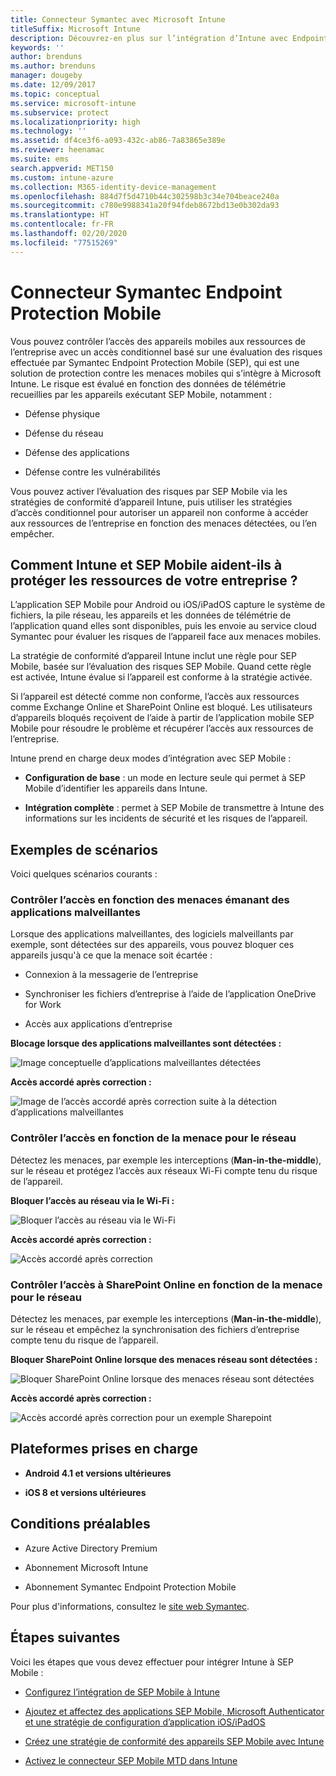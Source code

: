 ```yaml
---
title: Connecteur Symantec avec Microsoft Intune
titleSuffix: Microsoft Intune
description: Découvrez-en plus sur l’intégration d’Intune avec Endpoint Protection Mobile pour contrôler l’accès des appareils mobiles aux ressources de votre entreprise.
keywords: ''
author: brenduns
ms.author: brenduns
manager: dougeby
ms.date: 12/09/2017
ms.topic: conceptual
ms.service: microsoft-intune
ms.subservice: protect
ms.localizationpriority: high
ms.technology: ''
ms.assetid: df4ce3f6-a093-432c-ab86-7a83865e389e
ms.reviewer: heenamac
ms.suite: ems
search.appverid: MET150
ms.custom: intune-azure
ms.collection: M365-identity-device-management
ms.openlocfilehash: 884d7f5d4710b44c302598b3c34e704beace240a
ms.sourcegitcommit: c780e9988341a20f94fdeb8672bd13e0b302da93
ms.translationtype: HT
ms.contentlocale: fr-FR
ms.lasthandoff: 02/20/2020
ms.locfileid: "77515269"
---
```

# <a name="symantec-endpoint-protection-mobile-connector"></a>Connecteur Symantec Endpoint Protection Mobile

Vous pouvez contrôler l’accès des appareils mobiles aux ressources de l’entreprise avec un accès conditionnel basé sur une évaluation des risques effectuée par Symantec Endpoint Protection Mobile (SEP), qui est une solution de protection contre les menaces mobiles qui s’intègre à Microsoft Intune. Le risque est évalué en fonction des données de télémétrie recueillies par les appareils exécutant SEP Mobile, notamment :

- Défense physique

- Défense du réseau

- Défense des applications

- Défense contre les vulnérabilités

Vous pouvez activer l’évaluation des risques par SEP Mobile via les stratégies de conformité d’appareil Intune, puis utiliser les stratégies d’accès conditionnel pour autoriser un appareil non conforme à accéder aux ressources de l’entreprise en fonction des menaces détectées, ou l’en empêcher.

## <a name="how-do-intune-and-sep-mobile-help-protect-your-company-resources"></a>Comment Intune et SEP Mobile aident-ils à protéger les ressources de votre entreprise ?

L’application SEP Mobile pour Android ou iOS/iPadOS capture le système de fichiers, la pile réseau, les appareils et les données de télémétrie de l’application quand elles sont disponibles, puis les envoie au service cloud Symantec pour évaluer les risques de l’appareil face aux menaces mobiles.

La stratégie de conformité d’appareil Intune inclut une règle pour SEP Mobile, basée sur l’évaluation des risques SEP Mobile. Quand cette règle est activée, Intune évalue si l’appareil est conforme à la stratégie activée.

Si l’appareil est détecté comme non conforme, l’accès aux ressources comme Exchange Online et SharePoint Online est bloqué. Les utilisateurs d’appareils bloqués reçoivent de l’aide à partir de l’application mobile SEP Mobile pour résoudre le problème et récupérer l’accès aux ressources de l’entreprise.

Intune prend en charge deux modes d’intégration avec SEP Mobile :

- **Configuration de base** : un mode en lecture seule qui permet à SEP Mobile d’identifier les appareils dans Intune.

- **Intégration complète** : permet à SEP Mobile de transmettre à Intune des informations sur les incidents de sécurité et les risques de l’appareil.

## <a name="sample-scenarios"></a>Exemples de scénarios

Voici quelques scénarios courants :

### <a name="control-access-based-on-threats-from-malicious-apps"></a>Contrôler l’accès en fonction des menaces émanant des applications malveillantes

Lorsque des applications malveillantes, des logiciels malveillants par exemple, sont détectées sur des appareils, vous pouvez bloquer ces appareils jusqu'à ce que la menace soit écartée :

- Connexion à la messagerie de l’entreprise

- Synchroniser les fichiers d’entreprise à l’aide de l’application OneDrive for Work

- Accès aux applications d’entreprise

**Blocage lorsque des applications malveillantes sont détectées :**

![Image conceptuelle d’applications malveillantes détectées](./media/skycure-mobile-threat-defense-connector/symantec-arch-1.png)

**Accès accordé après correction :**

![Image de l’accès accordé après correction suite à la détection d’applications malveillantes](./media/skycure-mobile-threat-defense-connector/symantec-arch-2.png)

### <a name="control-access-based-on-threat-to-network"></a>Contrôler l’accès en fonction de la menace pour le réseau

Détectez les menaces, par exemple les interceptions (**Man-in-the-middle**), sur le réseau et protégez l’accès aux réseaux Wi-Fi compte tenu du risque de l’appareil.

**Bloquer l’accès au réseau via le Wi-Fi :**

![Bloquer l’accès au réseau via le Wi-Fi](./media/skycure-mobile-threat-defense-connector/symantec-arch-3.png)

**Accès accordé après correction :**

![Accès accordé après correction](./media/skycure-mobile-threat-defense-connector/symantec-arch-4.png)

### <a name="control-access-to-sharepoint-online-based-on-threat-to-network"></a>Contrôler l’accès à SharePoint Online en fonction de la menace pour le réseau

Détectez les menaces, par exemple les interceptions (**Man-in-the-middle**), sur le réseau et empêchez la synchronisation des fichiers d’entreprise compte tenu du risque de l’appareil.

**Bloquer SharePoint Online lorsque des menaces réseau sont détectées :**

![Bloquer SharePoint Online lorsque des menaces réseau sont détectées](./media/skycure-mobile-threat-defense-connector/symantec-arch-5.png)

**Accès accordé après correction :**

![Accès accordé après correction pour un exemple Sharepoint](./media/skycure-mobile-threat-defense-connector/symantec-arch-6.png)

## <a name="supported-platforms"></a>Plateformes prises en charge

- **Android 4.1 et versions ultérieures**

- **iOS 8 et versions ultérieures**

## <a name="pre-requisites"></a>Conditions préalables

- Azure Active Directory Premium

- Abonnement Microsoft Intune

- Abonnement Symantec Endpoint Protection Mobile

Pour plus d'informations, consultez le [site web Symantec](https://www.skycure.com/skycure-microsoft-integration/).

## <a name="next-steps"></a>Étapes suivantes

Voici les étapes que vous devez effectuer pour intégrer Intune à SEP Mobile :

- [Configurez l’intégration de SEP Mobile à Intune](skycure-mtd-connector-integration.md)

- [Ajoutez et affectez des applications SEP Mobile, Microsoft Authenticator et une stratégie de configuration d’application iOS/iPadOS](mtd-apps-ios-app-configuration-policy-add-assign.md)

- [Créez une stratégie de conformité des appareils SEP Mobile avec Intune](mtd-device-compliance-policy-create.md)

- [Activez le connecteur SEP Mobile MTD dans Intune](mtd-connector-enable.md)
